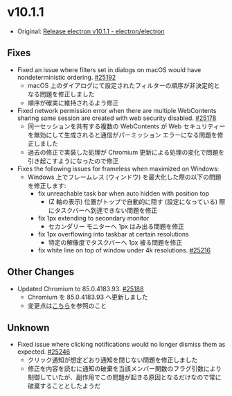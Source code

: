 # v10.1.1

- Original: [Release electron v10.1.1 - electron/electron](https://github.com/electron/electron/releases/tag/v10.1.1)

## Fixes

- Fixed an issue where filters set in dialogs on macOS would have nondeterministic ordering. [#25192](https://github.com/electron/electron/pull/25192)
  - macOS 上のダイアログにて設定されたフィルターの順序が非決定的となる問題を修正しました
  - 順序が確実に維持されるよう修正
- Fixed network permission error when there are multiple WebContents sharing same session are created with web security disabled. [#25178](https://github.com/electron/electron/pull/25178)
  - 同一セッションを共有する複数の WebContents が Web セキュリティーを無効にして生成されると通信がパーミッション エラーになる問題を修正しました
  - 過去の修正で実装した処理が Chromium 更新による処理の変化で問題を引き起こすようになったので修正
- Fixes the following issues for frameless when maximized on Windows:
  - Windows 上でフレームレス (ウィンドウ) を最大化した際の以下の問題を修正します:
    - fix unreachable task bar when auto hidden with position top
      - (Z 軸の表示) 位置がトップで自動的に隠す (設定になっている) 際にタスクバーへ到達できない問題を修正
    - fix 1px extending to secondary monitor
      - セカンダリー モニターへ 1px はみ出る問題を修正
    - fix 1px overflowing into taskbar at certain resolutions
      - 特定の解像度でタスクバーへ 1px 被る問題を修正
    - fix white line on top of window under 4k resolutions. [#25216](https://github.com/electron/electron/pull/25216)

## Other Changes

- Updated Chromium to 85.0.4183.93. [#25188](https://github.com/electron/electron/pull/25188)
  - Chromium を 85.0.4183.93 へ更新しました
  - 変更点は[こちら](https://chromium.googlesource.com/chromium/src/+log/85.0.4183.87..85.0.4183.93?n=10000&pretty=fuller)を参照のこと

## Unknown

- Fixed issue where clicking notifications would no longer dismiss them as expected. [#25246](https://github.com/electron/electron/pull/25246)
  - クリック通知が想定どおり通知を閉じない問題を修正しました
  - 修正を内容を読むに通知の破棄を当該メンバー関数のフラグ引数により制御していたが、副作用でこの問題が起きる原因となるだけなので常に破棄することとしたようだ
